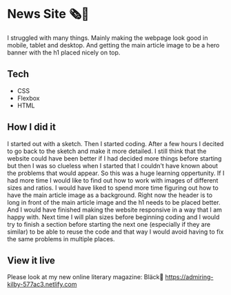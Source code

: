 # News Site 🗞🖤

I struggled with many things. Mainly making the webpage look good in mobile, tablet and desktop. And getting the main article image to be a hero banner with the h1 placed nicely on top.

## Tech

- CSS
- Flexbox
- HTML


## How I did it


I started out with a sketch. Then I started coding. After a few hours I decited to go back to the sketch and make it more detailed. I still think that the website could have been better if I had decided more things before starting but then I was so clueless when I started that I couldn't have known about the problems that would appear. So this was a huge learning oppertunity. 
If I had more time I would like to find out how to work with images of different sizes and ratios. I would have liked to spend more time figuring out how to have the main article image as a background. Right now the header is to long in front of the main article image and the h1 needs to be placed better. And I would have finished making the website responsive in a way that I am happy with. 
Next time I will plan sizes before beginning coding and I would try to finish a section before starting the next one (especially if they are similar) to be able to reuse the code and that way I would avoid having to fix the same problems in multiple places. 

## View it live

Please look at my new online literary magazine: Bläck🖤
https://admiring-kilby-577ac3.netlify.com
